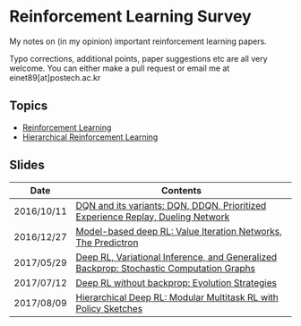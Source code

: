 # Reinforcement Learning Survey

My notes on (in my opinion) important reinforcement learning papers.

Typo corrections, additional points, paper suggestions etc are all very welcome. You can either make a pull request or email me at einet89[at]postech.ac.kr


## Topics

- [Reinforcement Learning](https://github.com/yoonholee/Reinforcement-Learning-Survey/blob/master/reinforcement_learning.md)
- [Hierarchical Reinforcement Learning](https://github.com/yoonholee/Reinforcement-Learning-Survey/blob/master/hierarchical_reinforcement_learning.md)

## Slides
Date | Contents
------------ | -------------
2016/10/11 | [DQN and its variants: DQN, DDQN, Prioritized Experience Replay, Dueling Network](https://github.com/yoonholee/reinforcement-learning-papers/blob/master/Presentation%20slides/20161011_Dueling.pdf)
2016/12/27 | [Model-based deep RL: Value Iteration Networks, The Predictron](https://github.com/yoonholee/reinforcement-learning-papers/blob/master/Presentation%20slides/20161227_Predictron.pdf)
2017/05/29 | [Deep RL, Variational Inference, and Generalized Backprop: Stochastic Computation Graphs](https://github.com/yoonholee/reinforcement-learning-papers/blob/master/Presentation%20slides/20170509_Stochastic_Computation_Graphs.pdf)
2017/07/12 | [Deep RL without backprop: Evolution Strategies](https://github.com/yoonholee/reinforcement-learning-papers/blob/master/Presentation%20slides/20170712_Evolution_Strategies.pdf)
2017/08/09 | [Hierarchical Deep RL: Modular Multitask RL with Policy Sketches](https://github.com/yoonholee/reinforcement-learning-papers/blob/master/Presentation%20slides/20170809_Modular_Multitask.pdf)
